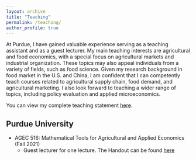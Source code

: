 ```yaml
---
layout: archive
title: "Teaching"
permalink: /teaching/
author_profile: true
---
```


At Purdue, I have gained valuable experience serving as a teaching assistant and as a guest lecturer. My main teaching interests are agricultural and food economics, with a special focus on agricultural markets and industrial organization. These topics may also appeal individuals from a variety of fields, such as food science. Given my research background in food market in the U.S. and China, I am confident that I can competently teach courses related to agricultural supply chain, food demand, and agricultural marketing. I also look forward to teaching a wider range of topics, including policy evaluation and applied microeconomics.

You can view my complete teaching statement [here](https://drive.google.com/file/d/1YJ5jEWDVICZ97vVJfC_Sr9OY1hfQg30P/view?usp=sharing).

## Purdue University
* AGEC 516: Mathematical Tools for Agricultural and Applied Economics (Fall 2021)
  - Guest lecturer for one lecture. The Handout can be found [here](https://drive.google.com/file/d/1yOkJ9GyNwSSK1r60BLy8xrRjFktfzeVE/view?usp=sharing)
